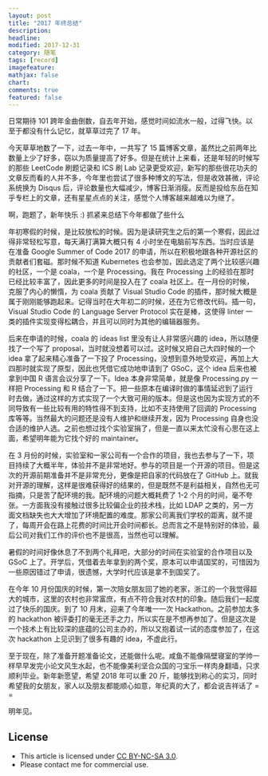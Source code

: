 ```yaml
---
layout: post
title: "2017 年终总结"
description:
headline:
modified: 2017-12-31
category: 随笔
tags: [record]
imagefeature:
mathjax: false
chart:
comments: true
featured: false
---
```


日常期待 101 跨年金曲倒数，自去年开始，感觉时间如流水一般，过得飞快。以至于都没有什么记忆，就草草过完了 17 年。

今天草草地数了一下，过去一年中，一共写了 15 篇博客文章，虽然比之前两年比数量上少了好多，窃以为质量提高了好多。但是在统计上来看，还是年轻的时候写的那些 LeetCode 刷题记录和 ICS 刷 Lab 记录更受欢迎，新写的那些很花功夫的文章反而看的人并不多，今年里也尝试了很多种博文的写法，但是收效甚微，评论系统换为 Disqus 后，评论数量也大幅减少，博客日渐消瘦。反而是投给东岳在知乎专栏上的文章，还有星星点点的关注，感觉个人博客越来越难以为继了。

啊，跑题了，新年快乐 :) 抓紧来总结下今年都做了些什么

年初寒假的时候，是比较放松的时候。因为是读研究生之后的第一个寒假，因此过得非常轻松写意，每天满打满算大概只有 4 小时坐在电脑前写东西。当时应该是在准备 Google Summer of Code 2017 的申请，所以在积极地跟各种开源社区的贡献者们套磁。那时候不知道 Kubernetes 也会参加，因此选定了两个比较感兴趣的社区，一个是 coala，一个是 Processing。我在 Processing 上的经验在那时已经比较丰富了，因此更多的时间是投入在了 coala 社区上。在一月份的时候，克服了内心的懒惰，为 coala 贡献了 Visual Studio Code 的插件，那时候大概是属于刚刚能够跑起来。记得当时在大年初二的时候，还在为它修改代码。插一句，Visual Studio Code 的 Language Server Protocol 实在是棒，这使得 linter 一类的插件实现变得松耦合，并且可以同时为其他的编辑器服务。

后来在申请的时候，coala 的 ideas list 里没有让人非常感兴趣的 idea，所以随便找了一个写了 proposal，当时就没想着可以过。这时候又把自己大四时候的一个 idea 拿了起来精心准备了一下投了 Processing，没想到意外地受欢迎，再加上大四那时就实现了原型，因此也凭借它成功地申请到了 GSoC，这个 idea 后来也被拿到中国 R 语言会议分享了一下。Idea 本身非常简单，就是像 Processing.py 一样把 Processing 和 R 结合了一下。把一些原本在编译时做的事情延迟到了运行时去做，通过这样的方式实现了一个大致可用的版本。但是这也因为实现方式的不同导致有一些比较有用的特性得不到支持，比如不支持使用了回调的 Processing 库等等。当然最大的问题还是没有人维护和继续开发，因为 Processing 自身也没合适的维护人选。之前也想过找个实验室捐了，但是一直以来太忙没有心思在这上面，希望明年能为它找个好的 maintainer。

在 3 月份的时候，实验室和一家公司有一个合作的项目，我也去参与了一下，项目持续了大概半年，体验并不是非常地好。参与的项目是一个开源的项目。但是这次的开源前期准备并不是非常充分，更像是把自家的代码放在了 GitHub 上。就我对开源的理解，这样是很难获得好的结果的，但是既然不是利益相关，自然也无可指摘，只是苦了配环境的我。配环境的问题大概耗费了 1-2 个月的时间，毫不夸张。一方面我没有接触过很多比较偏企业的技术栈，比如 LDAP 之类的，另一方面文档缺失也大大增加了环境配置的难度。那家公司离我们学校的距离，就不提了，每周开会在路上花费的时间比开会时间都长。总而言之不是特别好的体验，最后公司对我们工作的评价也不是很高，当然也可以理解。

暑假的时间好像休息了不到两个礼拜吧，大部分的时间在实验室的合作项目以及 GSoC 上了。开学后，凭借着去年拿到的两个奖，原本可以申请国奖的，可惜因为一些原因错过了申请，很遗憾，大学时代应该是拿不到国奖了。

在今年 10 月份国庆的时候，第一次陪女朋友回了她的老家，浙江的一个我觉得超大的城市，这里的农村也非常富庶，有点不符合我对农村的印象。随后我们一起度过了快乐的国庆。到了 10 月末，迎来了今年唯一一次 Hackathon。之前参加太多的 hackathon 被评委打的毫无还手之力，所以实在是不想再参加了。但是这次是一个技术上有比较深的底蕴的公司主办的，所以又抱着试一试的态度参加了，在这次 hackathon 上见识到了很多有趣的 idea，不虚此行。

至于现在，除了准备开题准备论文，还能做什么呢。咸鱼不能像隔壁寝室的学帅一样早早发完小论文风生水起，也不能像美利坚合众国的刁宝乐一样肉身翻墙，只求顺利毕业。新年新愿望，希望 2018 年可以重 20 斤，能够找到称心的实习，同时希望我的女朋友，家人以及朋友都能顺心如意，年纪真的大了，都会说吉祥话了 = =

明年见。

## License

- This article is licensed under [CC BY-NC-SA 3.0](https://creativecommons。org/licenses/by-nc-sa/3.0/).
- Please contact me for commercial use.
